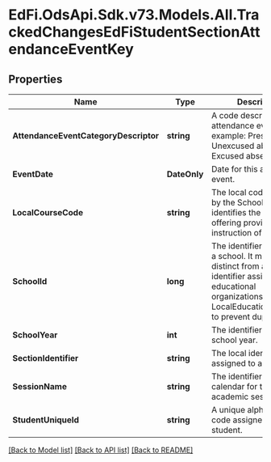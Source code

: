 # EdFi.OdsApi.Sdk.v73.Models.All.TrackedChangesEdFiStudentSectionAttendanceEventKey

## Properties

Name | Type | Description | Notes
------------ | ------------- | ------------- | -------------
**AttendanceEventCategoryDescriptor** | **string** | A code describing the attendance event, for example:         Present         Unexcused absence         Excused absence         Tardy. | [optional] 
**EventDate** | **DateOnly** | Date for this attendance event. | [optional] 
**LocalCourseCode** | **string** | The local code assigned by the School that identifies the course offering provided for the instruction of students. | [optional] 
**SchoolId** | **long** | The identifier assigned to a school. It must be distinct from any other identifier assigned to educational organizations, such as a LocalEducationAgencyId, to prevent duplication. | [optional] 
**SchoolYear** | **int** | The identifier for the school year. | [optional] 
**SectionIdentifier** | **string** | The local identifier assigned to a section. | [optional] 
**SessionName** | **string** | The identifier for the calendar for the academic session. | [optional] 
**StudentUniqueId** | **string** | A unique alphanumeric code assigned to a student. | [optional] 

[[Back to Model list]](../../README.md#documentation-for-models) [[Back to API list]](../../README.md#documentation-for-api-endpoints) [[Back to README]](../../README.md)

